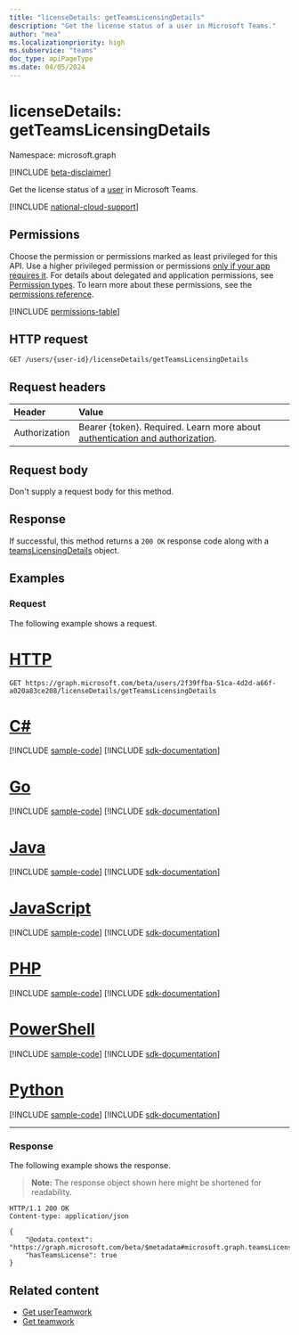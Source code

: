 ```yaml
---
title: "licenseDetails: getTeamsLicensingDetails"
description: "Get the license status of a user in Microsoft Teams."
author: "mea"
ms.localizationpriority: high
ms.subservice: "teams"
doc_type: apiPageType
ms.date: 04/05/2024
---
```


# licenseDetails: getTeamsLicensingDetails

Namespace: microsoft.graph

[!INCLUDE [beta-disclaimer](../../includes/beta-disclaimer.md)]

Get the license status of a [user](../resources/user.md) in Microsoft Teams.

[!INCLUDE [national-cloud-support](../../includes/all-clouds.md)]

## Permissions

Choose the permission or permissions marked as least privileged for this API. Use a higher privileged permission or permissions [only if your app requires it](/graph/permissions-overview#best-practices-for-using-microsoft-graph-permissions). For details about delegated and application permissions, see [Permission types](/graph/permissions-overview#permission-types). To learn more about these permissions, see the [permissions reference](/graph/permissions-reference).

<!-- { "blockType": "ignored", "name": "licensedetails_getteamslicensingdetails" } // Note: Removing this line will result in the permissions autogeneration tool overwriting the table. -->
[!INCLUDE [permissions-table](../includes/permissions/licensedetails-getteamslicensingdetails-permissions.md)]

## HTTP request
<!-- { "blockType": "ignored" } -->
```http
GET /users/{user-id}/licenseDetails/getTeamsLicensingDetails
```

## Request headers

| Header           | Value                      |
| :--------------- | :------------------------- |
|Authorization|Bearer {token}. Required. Learn more about [authentication and authorization](/graph/auth/auth-concepts).|

## Request body

Don't supply a request body for this method.

## Response

If successful, this method returns a `200 OK` response code along with a [teamsLicensingDetails](../resources/teamslicensingdetails.md) object.

## Examples

### Request

The following example shows a request.

# [HTTP](#tab/http)
<!-- {
  "blockType": "request",
  "name": "user_get_teams_licensing_details",
  "sampleKeys": ["2f39ffba-51ca-4d2d-a66f-a020a83ce208"]
}-->
```msgraph-interactive
GET https://graph.microsoft.com/beta/users/2f39ffba-51ca-4d2d-a66f-a020a83ce208/licenseDetails/getTeamsLicensingDetails
```

# [C#](#tab/csharp)
[!INCLUDE [sample-code](../includes/snippets/csharp/user-get-teams-licensing-details-csharp-snippets.md)]
[!INCLUDE [sdk-documentation](../includes/snippets/snippets-sdk-documentation-link.md)]

# [Go](#tab/go)
[!INCLUDE [sample-code](../includes/snippets/go/user-get-teams-licensing-details-go-snippets.md)]
[!INCLUDE [sdk-documentation](../includes/snippets/snippets-sdk-documentation-link.md)]

# [Java](#tab/java)
[!INCLUDE [sample-code](../includes/snippets/java/user-get-teams-licensing-details-java-snippets.md)]
[!INCLUDE [sdk-documentation](../includes/snippets/snippets-sdk-documentation-link.md)]

# [JavaScript](#tab/javascript)
[!INCLUDE [sample-code](../includes/snippets/javascript/user-get-teams-licensing-details-javascript-snippets.md)]
[!INCLUDE [sdk-documentation](../includes/snippets/snippets-sdk-documentation-link.md)]

# [PHP](#tab/php)
[!INCLUDE [sample-code](../includes/snippets/php/user-get-teams-licensing-details-php-snippets.md)]
[!INCLUDE [sdk-documentation](../includes/snippets/snippets-sdk-documentation-link.md)]

# [PowerShell](#tab/powershell)
[!INCLUDE [sample-code](../includes/snippets/powershell/user-get-teams-licensing-details-powershell-snippets.md)]
[!INCLUDE [sdk-documentation](../includes/snippets/snippets-sdk-documentation-link.md)]

# [Python](#tab/python)
[!INCLUDE [sample-code](../includes/snippets/python/user-get-teams-licensing-details-python-snippets.md)]
[!INCLUDE [sdk-documentation](../includes/snippets/snippets-sdk-documentation-link.md)]

---

### Response

The following example shows the response.

>**Note:** The response object shown here might be shortened for readability.
<!-- {
  "blockType": "response",
  "truncated": true,
  "@odata.type": "microsoft.graph.teamsLicensingDetails"
} -->
```http
HTTP/1.1 200 OK
Content-type: application/json

{
    "@odata.context": "https://graph.microsoft.com/beta/$metadata#microsoft.graph.teamsLicensingDetails",
    "hasTeamsLicense": true
}
```

## Related content

- [Get userTeamwork](userteamwork-get.md)
- [Get teamwork](teamwork-get.md)
